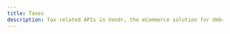 ```yaml
---
title: Taxes
description: Tax related APIs in Vendr, the eCommerce solution for Umbraco v8+
---
```


<work-in-progress />